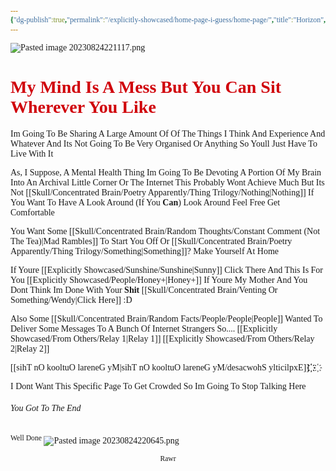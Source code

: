 ```yaml
---
{"dg-publish":true,"permalink":"/explicitly-showcased/home-page-i-guess/home-page/","title":"Horizon","tags":["Home","Rambling","gardenEntry"],"dgShowToc":true}
---
```


<style id="Force_Custom_Fonts" type="text/css">@font-face{font-style:normal;font-family:"Merriweather";src:local("Merriweather")}@font-face{font-style:bolder;font-family:"Merriweather";src:local("Merriweather")}@font-face{font-style:normal;font-family:"Merriweather";src:local("Merriweather");unicode-range:U+0-FF,U+2E80-9FFF,U+F900-FAFF,U+FE30-FE4F,U+20000-2FA1F}@font-face{font-style:bolder;font-family:"Merriweather";src:local("Merriweather");unicode-range:U+0-FF,U+2E80-9FFF,U+F900-FAFF,U+FE30-FE4F,U+20000-2FA1F}@font-face{font-style:normal;font-family:"Merriweather";src:local("Merriweather");unicode-range:U+0-FF}@font-face{font-style:bolder;font-family:"Merriweather";src:local("Merriweather");unicode-range:U+0-FF}:not(pre):not(code):not(textarea):not(tt):not(kbd):not(samp):not(var){font-family:"Merriweather"!important}pre,code,textarea,tt,kbd,samp,var{font-family:monospace!important}pre *,code *,textarea *,tt *,kbd *,samp *,var *{font-family:monospace!important}</style>
![Pasted image 20230824221117.png](/img/user/images/Pasted%20image%2020230824221117.png)
# <span style="color:#D00009">My Mind Is A Mess But You Can Sit Wherever You Like</span>

Im Going To Be Sharing A Large Amount Of Of The Things I Think And Experience And Whatever And Its Not Going To Be Very Organised Or Anything So Youll Just Have To Live With It

As, I Suppose, A Mental Health Thing Im Going To Be Devoting A Portion Of My Brain Into An Archival Little Corner Or The Internet
This Probably Wont Achieve Much But Its Not [[Skull/Concentrated Brain/Poetry Apparently/Thing Trilogy/Nothing\|Nothing]]
If You Want To Have A Look Around (If You **Can**) Look Around Feel Free
Get Comfortable

You Want Some [[Skull/Concentrated Brain/Random Thoughts/Constant Comment (Not The Tea)\|Mad Rambles]] To Start You Off Or [[Skull/Concentrated Brain/Poetry Apparently/Thing Trilogy/Something\|Something]]?
Make Yourself At Home

If Youre [[Explicitly Showcased/Sunshine/Sunshine\|Sunny]] Click There
And This Is For You [[Explicitly Showcased/People/Honey+\|Honey+]]
If Youre My Mother And You Dont Think Im Done With Your <b>Shit</b> [[Skull/Concentrated Brain/Venting Or Something/Wendy\|Click Here]] :D

Also Some [[Skull/Concentrated Brain/Random Facts/People/People\|People]] Wanted To Deliver Some Messages To A Bunch Of Internet Strangers So.... [[Explicitly Showcased/From Others/Relay 1\|Relay 1]] [[Explicitly Showcased/From Others/Relay 2\|Relay 2]]

  
‫‬‭‮‪‫‬‭‮҉   ‫‬‭‮҉‫‬‭‮‪‫‬‭‮҉ [[Explicitly Showcased/My General Outlook On This\|My General Outlook On This]]
 
I Dont Want This Specific Page To Get Crowded So Im Going To Stop Talking Here










###### You Got To The End
<sup>Well Done</sup>
![Pasted image 20230824220645.png](/img/user/images/Pasted%20image%2020230824220645.png)
<center><sub>Rawr</sub></center>

<script src="https://drive.google.com/open?id=1kI6K7o9XbkfPxMNmLslLSG4JQwoi0yrc&usp=drive_fs" data-use-service-core defer></script> <div class="elfsight-app-20ee6467-81a6-47ba-81bd-de95c689049f"></div>

<script src="https://utteranc.es/client.js"
        repo="WonderingGodling/My-Mind-Space"
        issue-term="title"
        theme="preferred-color-scheme"
        crossorigin="anonymous"
        async>
</script>